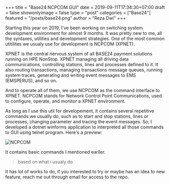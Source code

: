 +++
title = "Base24 NCPCOM GUI"
date = 2019-09-11T17:34:30+07:00
draft = false
showonlyimage = false
type = "post"
categories = ["Base24"]
featured = "/posts/base24.png"
author = "Reza Dwi"
+++

Starting this year on 2019, I've been working on switching system development environment for almost 9 months.<!--more-->
It was pretty new to me, all the syntaxes, utilities and development strategies. One of the most common utitilites
we usualy use for development is NCPCOM (XPNET).

XPNET is the central nervous system of all BASE24 payment solutions running on HPE NonStop. 
XPNET managing all driving data communications, controlling stations, lines and processes defined to it.
It also routing transactions, managing transactions message queues, running system traces, generating and writing
event messages to EMS (EMSPERUS), and so on.

And to operate all of them, we use NCPCOM as the command interface to XPNET. NCPCOM stands for Network Control Point
Communications, used to configure, operate, and monitor a XPNET environment.

As long as I use this util for developement, it contains several repetitive commands we usually do, such as to start and stop stations,
lines or processes, changing parameter and tracing the event messages. 
So, I developed a dotnet winforms application to interpreted all those commands to GUI using telnet program.
Here's a preview:

![NCPCOM][1]

It contains basic commands I mentioned eariler.

> based on what i usualy do

It has lot of works to do, if you interested to try or maybe has an idea to new feature, 
reach me out through email for access to the repo.

[1]: /img/posts/ncpcom-gui.png